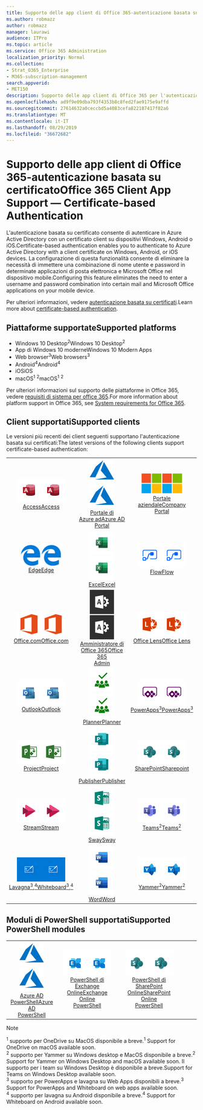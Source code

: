 ```yaml
---
title: Supporto delle app client di Office 365-autenticazione basata su certificato
ms.author: robmazz
author: robmazz
manager: laurawi
audience: ITPro
ms.topic: article
ms.service: Office 365 Administration
localization_priority: Normal
ms.collection:
- Strat_O365_Enterprise
- M365-subscription-management
search.appverid:
- MET150
description: Supporto delle app client di Office 365 per l'autenticazione basata su certificati.
ms.openlocfilehash: ad9f9e09dba793f4353b8c8fed2fae9175e9affd
ms.sourcegitcommit: 27614632a0ceccbd5a4083cefa822187417f02a6
ms.translationtype: MT
ms.contentlocale: it-IT
ms.lasthandoff: 08/29/2019
ms.locfileid: "36672682"
---
```

# <a name="office-365-client-app-support--certificate-based-authentication"></a><span data-ttu-id="1a69b-103">Supporto delle app client di Office 365-autenticazione basata su certificato</span><span class="sxs-lookup"><span data-stu-id="1a69b-103">Office 365 Client App Support — Certificate-based Authentication</span></span>

<span data-ttu-id="1a69b-104">L'autenticazione basata su certificato consente di autenticare in Azure Active Directory con un certificato client su dispositivi Windows, Android o iOS.</span><span class="sxs-lookup"><span data-stu-id="1a69b-104">Certificate-based authentication enables you to authenticate to Azure Active Directory with a client certificate on Windows, Android, or iOS devices.</span></span> <span data-ttu-id="1a69b-105">La configurazione di questa funzionalità consente di eliminare la necessità di immettere una combinazione di nome utente e password in determinate applicazioni di posta elettronica e Microsoft Office nel dispositivo mobile.</span><span class="sxs-lookup"><span data-stu-id="1a69b-105">Configuring this feature eliminates the need to enter a username and password combination into certain mail and Microsoft Office applications on your mobile device.</span></span>

<span data-ttu-id="1a69b-106">Per ulteriori informazioni, vedere [autenticazione basata su certificati](https://docs.microsoft.com/azure/active-directory/authentication/active-directory-certificate-based-authentication-get-started).</span><span class="sxs-lookup"><span data-stu-id="1a69b-106">Learn more about [certificate-based authentication](https://docs.microsoft.com/azure/active-directory/authentication/active-directory-certificate-based-authentication-get-started).</span></span>

## <a name="supported-platforms"></a><span data-ttu-id="1a69b-107">Piattaforme supportate</span><span class="sxs-lookup"><span data-stu-id="1a69b-107">Supported platforms</span></span>

 - <span data-ttu-id="1a69b-108">Windows 10 Desktop<sup>2</sup></span><span class="sxs-lookup"><span data-stu-id="1a69b-108">Windows 10 Desktop<sup>2</sup></span></span>
 - <span data-ttu-id="1a69b-109">App di Windows 10 moderne</span><span class="sxs-lookup"><span data-stu-id="1a69b-109">Windows 10 Modern Apps</span></span>
 - <span data-ttu-id="1a69b-110">Web browser<sup>3</sup></span><span class="sxs-lookup"><span data-stu-id="1a69b-110">Web browsers<sup>3</sup></span></span>
 - <span data-ttu-id="1a69b-111">Android<sup>4</sup></span><span class="sxs-lookup"><span data-stu-id="1a69b-111">Android<sup>4</sup></span></span>
 - <span data-ttu-id="1a69b-112">iOS</span><span class="sxs-lookup"><span data-stu-id="1a69b-112">iOS</span></span>
 - <span data-ttu-id="1a69b-113">macOS<sup>1</sup> <sup>2</sup></span><span class="sxs-lookup"><span data-stu-id="1a69b-113">macOS<sup>1</sup> <sup>2</sup></span></span>

<span data-ttu-id="1a69b-114">Per ulteriori informazioni sul supporto delle piattaforme in Office 365, vedere [requisiti di sistema per office 365](https://products.office.com/office-system-requirements).</span><span class="sxs-lookup"><span data-stu-id="1a69b-114">For more information about platform support in Office 365, see [System requirements for Office 365](https://products.office.com/office-system-requirements).</span></span>

## <a name="supported-clients"></a><span data-ttu-id="1a69b-115">Client supportati</span><span class="sxs-lookup"><span data-stu-id="1a69b-115">Supported clients</span></span>

<span data-ttu-id="1a69b-116">Le versioni più recenti dei client seguenti supportano l'autenticazione basata sui certificati:</span><span class="sxs-lookup"><span data-stu-id="1a69b-116">The latest versions of the following clients support certificate-based authentication:</span></span>

| | | | | | |
|:---:|:---:|:---:|:---:|:---:|:---:|
| <span data-ttu-id="1a69b-117">![Icona di accesso](media/o365-access-64x64.png)</span><span class="sxs-lookup"><span data-stu-id="1a69b-117">![Access icon](media/o365-access-64x64.png)</span></span> <br> [<span data-ttu-id="1a69b-118">Access</span><span class="sxs-lookup"><span data-stu-id="1a69b-118">Access</span></span>](https://products.office.com/access) | <span data-ttu-id="1a69b-119">![Icona di Azure](media/o365-azure-64x64.png)</span><span class="sxs-lookup"><span data-stu-id="1a69b-119">![Azure icon](media/o365-azure-64x64.png)</span></span> <br> [<span data-ttu-id="1a69b-120">Portale di <br> Azure ad</span><span class="sxs-lookup"><span data-stu-id="1a69b-120">Azure AD <br> Portal </span></span>](https://azure.microsoft.com/features/azure-portal/) | <span data-ttu-id="1a69b-121">![Icona portale aziendale](media/o365-microsoft-64x64.png)</span><span class="sxs-lookup"><span data-stu-id="1a69b-121">![Company portal icon](media/o365-microsoft-64x64.png)</span></span> <br> [<span data-ttu-id="1a69b-122">Portale <br> aziendale</span><span class="sxs-lookup"><span data-stu-id="1a69b-122">Company <br> Portal </span></span>](https://docs.microsoft.com/intune-user-help/sign-in-to-the-company-portal) | <span data-ttu-id="1a69b-123">![Icona di approfondimento](media/o365-delve-64x64.png)</span><span class="sxs-lookup"><span data-stu-id="1a69b-123">![Delve icon](media/o365-delve-64x64.png)</span></span> <br> [<span data-ttu-id="1a69b-124">Delve</span><span class="sxs-lookup"><span data-stu-id="1a69b-124">Delve</span></span>](https://products.office.com/business/intelligent-search) | <span data-ttu-id="1a69b-125">![Icona Dynamics 365](media/o365-dynamics365-64x64.png)</span><span class="sxs-lookup"><span data-stu-id="1a69b-125">![Dynamics 365 icon](media/o365-dynamics365-64x64.png)</span></span> <br> [<span data-ttu-id="1a69b-126">Dynamics 365</span><span class="sxs-lookup"><span data-stu-id="1a69b-126">Dynamics 365</span></span>](https://dynamics.microsoft.com) 
| <span data-ttu-id="1a69b-127">![Icona del server perimetrale](media/o365-edge-64x64.png)</span><span class="sxs-lookup"><span data-stu-id="1a69b-127">![Edge icon](media/o365-edge-64x64.png)</span></span> <br> [<span data-ttu-id="1a69b-128">Edge</span><span class="sxs-lookup"><span data-stu-id="1a69b-128">Edge</span></span>](https://www.microsoft.com/windows/microsoft-edge) | <span data-ttu-id="1a69b-129">![Icona Excel](media/o365-excel-64x64.png)</span><span class="sxs-lookup"><span data-stu-id="1a69b-129">![Excel icon](media/o365-excel-64x64.png)</span></span> <br> [<span data-ttu-id="1a69b-130">Excel</span><span class="sxs-lookup"><span data-stu-id="1a69b-130">Excel</span></span>](https://products.office.com/excel) | <span data-ttu-id="1a69b-131">![Icona flusso](media/o365-flow-64x64.png)</span><span class="sxs-lookup"><span data-stu-id="1a69b-131">![Flow icon](media/o365-flow-64x64.png)</span></span> <br> [<span data-ttu-id="1a69b-132">Flow</span><span class="sxs-lookup"><span data-stu-id="1a69b-132">Flow</span></span>](https://flow.microsoft.com) | <span data-ttu-id="1a69b-133">![Icona moduli](media/o365-forms-64x64.png)</span><span class="sxs-lookup"><span data-stu-id="1a69b-133">![Forms icon](media/o365-forms-64x64.png)</span></span> <br> [<span data-ttu-id="1a69b-134">Forms</span><span class="sxs-lookup"><span data-stu-id="1a69b-134">Forms</span></span>](https://flow.microsoft.com/connectors/shared_microsoftforms/microsoft-forms/) | <span data-ttu-id="1a69b-135">![Icona Kaizala](media/o365-kaizala-64x64.png)</span><span class="sxs-lookup"><span data-stu-id="1a69b-135">![Kaizala icon](media/o365-kaizala-64x64.png)</span></span> <br> [<span data-ttu-id="1a69b-136">Kaizala</span><span class="sxs-lookup"><span data-stu-id="1a69b-136">Kaizala</span></span>](https://products.office.com/en/business/microsoft-kaizala) 
| <span data-ttu-id="1a69b-137">![Icona Office.com](media/o365-office-64x64.png)</span><span class="sxs-lookup"><span data-stu-id="1a69b-137">![Office.com icon](media/o365-office-64x64.png)</span></span> <br> [<span data-ttu-id="1a69b-138">Office.com</span><span class="sxs-lookup"><span data-stu-id="1a69b-138">Office.com</span></span>](https://www.office.com/) | <span data-ttu-id="1a69b-139">![Icona di amministrazione di Office 365](media/o365-o365admin-64x64.png)</span><span class="sxs-lookup"><span data-stu-id="1a69b-139">![Office 365 Admin icon](media/o365-o365admin-64x64.png)</span></span> <br> [<span data-ttu-id="1a69b-140">Amministratore di <br> Office 365</span><span class="sxs-lookup"><span data-stu-id="1a69b-140">Office 365 <br> Admin</span></span>](https://products.office.com/business/manage-office-365-admin-app) | <span data-ttu-id="1a69b-141">![Icona dell'obiettivo](media/o365-lens-64x64.png)</span><span class="sxs-lookup"><span data-stu-id="1a69b-141">![Lens icon](media/o365-lens-64x64.png)</span></span> <br> [<span data-ttu-id="1a69b-142">Office Lens</span><span class="sxs-lookup"><span data-stu-id="1a69b-142">Office Lens</span></span>](https://www.microsoft.com/p/office-lens/9wzdncrfj3t8?activetab=pivot%3Aoverviewtab) | <span data-ttu-id="1a69b-143">![Icona di OneDrive for business](media/o365-OneDrive-64x64.png)</span><span class="sxs-lookup"><span data-stu-id="1a69b-143">![OneDrive for Business icon](media/o365-OneDrive-64x64.png)</span></span> <br> [<span data-ttu-id="1a69b-144">OneDrive<sup>1</sup></span><span class="sxs-lookup"><span data-stu-id="1a69b-144">OneDrive<sup>1</sup></span></span>](https://products.office.com/onedrive-for-business/online-cloud-storage) |  <span data-ttu-id="1a69b-145">![Icona di OneNote](media/o365-OneNote-64x64.png)</span><span class="sxs-lookup"><span data-stu-id="1a69b-145">![OneNote icon](media/o365-OneNote-64x64.png)</span></span> <br> [<span data-ttu-id="1a69b-146">OneNote</span><span class="sxs-lookup"><span data-stu-id="1a69b-146">OneNote</span></span>](https://products.office.com/onenote) 
| <span data-ttu-id="1a69b-147">![Icona di Outlook](media/o365-outlook-64x64.png)</span><span class="sxs-lookup"><span data-stu-id="1a69b-147">![Outlook icon](media/o365-outlook-64x64.png)</span></span> <br> [<span data-ttu-id="1a69b-148">Outlook</span><span class="sxs-lookup"><span data-stu-id="1a69b-148">Outlook</span></span>](https://products.office.com/outlook) | <span data-ttu-id="1a69b-149">![Icona Planner](media/o365-planner-64x64.png)</span><span class="sxs-lookup"><span data-stu-id="1a69b-149">![Planner icon](media/o365-planner-64x64.png)</span></span> <br> [<span data-ttu-id="1a69b-150">Planner</span><span class="sxs-lookup"><span data-stu-id="1a69b-150">Planner</span></span>](https://products.office.com/business/task-management-software) | <span data-ttu-id="1a69b-151">![Icona PowerApps](media/o365-powerapps-64x64.png)</span><span class="sxs-lookup"><span data-stu-id="1a69b-151">![PowerApps icon](media/o365-powerapps-64x64.png)</span></span> <br> [<span data-ttu-id="1a69b-152">PowerApps<sup>3</sup></span><span class="sxs-lookup"><span data-stu-id="1a69b-152">PowerApps<sup>3</sup></span></span>](https://powerapps.microsoft.com) | <span data-ttu-id="1a69b-153">![Icona PowerBI](media/o365-powerbi-64x64.png)</span><span class="sxs-lookup"><span data-stu-id="1a69b-153">![PowerBI icon](media/o365-powerbi-64x64.png)</span></span> <br> [<span data-ttu-id="1a69b-154">Power BI</span><span class="sxs-lookup"><span data-stu-id="1a69b-154">Power BI</span></span>](https://powerbi.microsoft.com)| <span data-ttu-id="1a69b-155">![Icona PowerPoint](media/o365-powerpoint-64x64.png)</span><span class="sxs-lookup"><span data-stu-id="1a69b-155">![PowerPoint icon](media/o365-powerpoint-64x64.png)</span></span> <br> [<span data-ttu-id="1a69b-156">PowerPoint</span><span class="sxs-lookup"><span data-stu-id="1a69b-156">PowerPoint</span></span>](https://products.office.com/powerpoint) 
| <span data-ttu-id="1a69b-157">![Icona del progetto](media/o365-project-64x64.png)</span><span class="sxs-lookup"><span data-stu-id="1a69b-157">![Project icon](media/o365-project-64x64.png)</span></span> <br> [<span data-ttu-id="1a69b-158">Project</span><span class="sxs-lookup"><span data-stu-id="1a69b-158">Project</span></span>](https://products.office.com/project) | <span data-ttu-id="1a69b-159">![Icona editore](media/o365-publisher-64x64.png)</span><span class="sxs-lookup"><span data-stu-id="1a69b-159">![Publisher icon](media/o365-publisher-64x64.png)</span></span> <br> [<span data-ttu-id="1a69b-160">Publisher</span><span class="sxs-lookup"><span data-stu-id="1a69b-160">Publisher</span></span>](https://products.office.com/publisher) | <span data-ttu-id="1a69b-161">![Icona di SharePoint](media/o365-sharepoint-64x64.png)</span><span class="sxs-lookup"><span data-stu-id="1a69b-161">![SharePoint icon](media/o365-sharepoint-64x64.png)</span></span> <br> [<span data-ttu-id="1a69b-162">SharePoint</span><span class="sxs-lookup"><span data-stu-id="1a69b-162">Sharepoint</span></span>](https://products.office.com/sharepoint) | <span data-ttu-id="1a69b-163">![Icona di Skype for business](media/o365-skypeforbusiness-64x64.png)</span><span class="sxs-lookup"><span data-stu-id="1a69b-163">![Skype for Business icon](media/o365-skypeforbusiness-64x64.png)</span></span> <br> [<span data-ttu-id="1a69b-164">Skype for <br> business</span><span class="sxs-lookup"><span data-stu-id="1a69b-164">Skype for <br> Business</span></span>](https://www.skype.com/business/) | <span data-ttu-id="1a69b-165">![Icona note adesive](media/o365-stickynotes-64x64.png)</span><span class="sxs-lookup"><span data-stu-id="1a69b-165">![Sticky Notes icon](media/o365-stickynotes-64x64.png)</span></span> <br> [<span data-ttu-id="1a69b-166">Sticky Notes</span><span class="sxs-lookup"><span data-stu-id="1a69b-166">Sticky Notes</span></span>](https://www.microsoft.com/p/microsoft-sticky-notes/9nblggh4qghw) 
| <span data-ttu-id="1a69b-167">![Icona flusso](media/o365-stream-64x64.png)</span><span class="sxs-lookup"><span data-stu-id="1a69b-167">![Stream icon](media/o365-stream-64x64.png)</span></span> <br> [<span data-ttu-id="1a69b-168">Stream</span><span class="sxs-lookup"><span data-stu-id="1a69b-168">Stream</span></span>](https://stream.microsoft.com) | <span data-ttu-id="1a69b-169">![Icona ondeggiamento](media/o365-sway-64x64.png)</span><span class="sxs-lookup"><span data-stu-id="1a69b-169">![Sway icon](media/o365-sway-64x64.png)</span></span> <br> [<span data-ttu-id="1a69b-170">Sway</span><span class="sxs-lookup"><span data-stu-id="1a69b-170">Sway</span></span>](https://sway.com) | <span data-ttu-id="1a69b-171">![Icona Teams](media/o365-teams-64x64.png)</span><span class="sxs-lookup"><span data-stu-id="1a69b-171">![Teams icon](media/o365-teams-64x64.png)</span></span> <br> [<span data-ttu-id="1a69b-172">Teams<sup>2</sup></span><span class="sxs-lookup"><span data-stu-id="1a69b-172">Teams<sup>2</sup></span></span>](https://products.office.com/microsoft-teams/group-chat-software) | <span data-ttu-id="1a69b-173">![Icona da fare](media/o365-todo-64x64.png)</span><span class="sxs-lookup"><span data-stu-id="1a69b-173">![To-Do icon](media/o365-todo-64x64.png)</span></span> <br> [<span data-ttu-id="1a69b-174">To-Do</span><span class="sxs-lookup"><span data-stu-id="1a69b-174">To-Do</span></span>](https://todo.microsoft.com) | <span data-ttu-id="1a69b-175">![Icona di Visio](media/o365-visio-64x64.png)</span><span class="sxs-lookup"><span data-stu-id="1a69b-175">![Visio icon](media/o365-visio-64x64.png)</span></span> <br> [<span data-ttu-id="1a69b-176">Visio</span><span class="sxs-lookup"><span data-stu-id="1a69b-176">Visio</span></span>](https://products.office.com/visio/flowchart-software) 
| <span data-ttu-id="1a69b-177">![Icona della lavagna](media/o365-whiteboard-64x64.png)</span><span class="sxs-lookup"><span data-stu-id="1a69b-177">![Whiteboard icon](media/o365-whiteboard-64x64.png)</span></span> <br> [<span data-ttu-id="1a69b-178">Lavagna<sup>3</sup>,<sup>4</sup></span><span class="sxs-lookup"><span data-stu-id="1a69b-178">Whiteboard<sup>3</sup>,<sup>4</sup></span></span>](https://whiteboard.microsoft.com/) | <span data-ttu-id="1a69b-179">![Icona Word](media/o365-word-64x64.png)</span><span class="sxs-lookup"><span data-stu-id="1a69b-179">![Word icon](media/o365-word-64x64.png)</span></span> <br> [<span data-ttu-id="1a69b-180">Word</span><span class="sxs-lookup"><span data-stu-id="1a69b-180">Word</span></span>](https://products.office.com/word) | <span data-ttu-id="1a69b-181">![Icona Yammer](media/o365-yammer-64x64.png)</span><span class="sxs-lookup"><span data-stu-id="1a69b-181">![Yammer icon](media/o365-yammer-64x64.png)</span></span> <br> [<span data-ttu-id="1a69b-182">Yammer<sup>2</sup></span><span class="sxs-lookup"><span data-stu-id="1a69b-182">Yammer<sup>2</sup></span></span>](https://products.office.com/yammer/yammer-overview) |

## <a name="supported-powershell-modules"></a><span data-ttu-id="1a69b-183">Moduli di PowerShell supportati</span><span class="sxs-lookup"><span data-stu-id="1a69b-183">Supported PowerShell modules</span></span>

| | | | | | |
|:---:|:---:|:---:|:---:|:---:|:---:|
| <span data-ttu-id="1a69b-184">![Icona di Azure](media/o365-azure-64x64.png)</span><span class="sxs-lookup"><span data-stu-id="1a69b-184">![Azure icon](media/o365-azure-64x64.png)</span></span> <br> [<span data-ttu-id="1a69b-185">Azure AD <br> PowerShell</span><span class="sxs-lookup"><span data-stu-id="1a69b-185">Azure AD <br> PowerShell</span></span>](https://docs.microsoft.com/powershell/azure/active-directory/overview?view=azureadps-2.0) | <span data-ttu-id="1a69b-186">![Icona di Exchange](media/o365-exchange-64x64.png)</span><span class="sxs-lookup"><span data-stu-id="1a69b-186">![Exchange icon](media/o365-exchange-64x64.png)</span></span> <br> [<span data-ttu-id="1a69b-187">PowerShell di <br> Exchange Online</span><span class="sxs-lookup"><span data-stu-id="1a69b-187">Exchange Online <br> PowerShell</span></span>](https://docs.microsoft.com/powershell/exchange/exchange-online/exchange-online-powershell?view=exchange-ps) | <span data-ttu-id="1a69b-188">![Icona di SharePoint](media/o365-sharepoint-64x64.png)</span><span class="sxs-lookup"><span data-stu-id="1a69b-188">![SharePoint icon](media/o365-sharepoint-64x64.png)</span></span> <br> [<span data-ttu-id="1a69b-189">PowerShell di <br> SharePoint Online</span><span class="sxs-lookup"><span data-stu-id="1a69b-189">SharePoint Online <br> PowerShell</span></span>](https://docs.microsoft.com/sharepoint/manage-team-and-communication-sites-in-powershell)

> [!NOTE]
> <span data-ttu-id="1a69b-190"><sup>1</sup> supporto per OneDrive su MacOS disponibile a breve.</span><span class="sxs-lookup"><span data-stu-id="1a69b-190"><sup>1</sup> Support for OneDrive on macOS available soon.</span></span> <br>
> <span data-ttu-id="1a69b-191"><sup>2</sup> supporto per Yammer su Windows desktop e MacOS disponibile a breve.</span><span class="sxs-lookup"><span data-stu-id="1a69b-191"><sup>2</sup> Support for Yammer on Windows Desktop and macOS available soon.</span></span> <span data-ttu-id="1a69b-192">Il supporto per i team su Windows Desktop è disponibile a breve.</span><span class="sxs-lookup"><span data-stu-id="1a69b-192">Support for Teams on Windows Desktop available soon.</span></span><br>
> <span data-ttu-id="1a69b-193"><sup>3</sup> supporto per PowerApps e lavagna su Web Apps disponibili a breve.</span><span class="sxs-lookup"><span data-stu-id="1a69b-193"><sup>3</sup> Support for PowerApps and Whiteboard on web apps available soon.</span></span> <br>
> <span data-ttu-id="1a69b-194"><sup>4</sup> supporto per lavagna su Android disponibile a breve.</span><span class="sxs-lookup"><span data-stu-id="1a69b-194"><sup>4</sup> Support for Whiteboard on Android available soon.</span></span>
